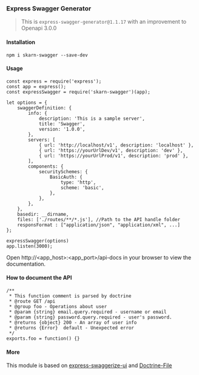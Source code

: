 ### Express Swagger Generator

> This is `express-swagger-generator@1.1.17` with an improvement to Openapi 3.0.0

#### Installation

```
npm i skarn-swagger --save-dev
```

#### Usage

```
const express = require('express');
const app = express();
const expressSwagger = require('skarn-swagger')(app);

let options = {
	swaggerDefinition: {
		info: {
			description: 'This is a sample server',
			title: 'Swagger',
			version: '1.0.0',
		},
		servers: [
			{ url: 'http://localhost/v1', description: 'localhost' },
			{ url: 'https://yourUrlDev/v1', description: 'dev' },
			{ url: 'https://yourUrlProd/v1', description: 'prod' },
		],
		components: {
			securitySchemes: {
				BasicAuth: {
					type: 'http',
					scheme: 'basic',
				},
			},
		},
	},
	basedir: __dirname,
	files: ['./routes/**/*.js'], //Path to the API handle folder
	responsFormat : ["application/json", "application/xml", ...]
};

expressSwagger(options)
app.listen(3000);
```

Open http://<app_host>:<app_port>/api-docs in your browser to view the documentation.

#### How to document the API

```
/**
 * This function comment is parsed by doctrine
 * @route GET /api
 * @group foo - Operations about user
 * @param {string} email.query.required - username or email
 * @param {string} password.query.required - user's password.
 * @returns {object} 200 - An array of user info
 * @returns {Error}  default - Unexpected error
 */
exports.foo = function() {}
```

#### More

This module is based on [express-swaggerize-ui](https://github.com/pgroot/express-swaggerize-ui) and [Doctrine-File](https://github.com/researchgate/doctrine-file)